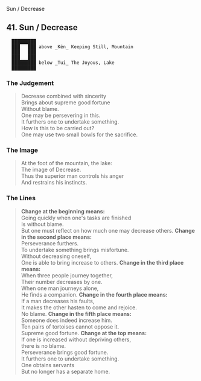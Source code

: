 Sun / Decrease
## 41. Sun / Decrease
      █████████
      ███   ███ above _Kên_ Keeping Still, Mountain  
      ███   ███
      ███   ███
      █████████ below _Tui_ The Joyous, Lake  
      █████████
### The Judgement
> Decrease combined with sincerity  
 Brings about supreme good fortune  
 Without blame.  
 One may be persevering in this.  
 It furthers one to undertake something.  
 How is this to be carried out?  
 One may use two small bowls for the sacrifice.
### The Image
> At the foot of the mountain, the lake:  
 The image of Decrease.  
 Thus the superior man controls his anger  
 And restrains his instincts.
### The Lines

 > **Change at the beginning means:**  
 Going quickly when one's tasks are finished  
 Is without blame.  
 But one must reflect on how much one may decrease others.
 > **Change in the second place means:**  
 Perseverance furthers.  
 To undertake something brings misfortune.  
 Without decreasing oneself,  
 One is able to bring increase to others.
 > **Change in the third place means:**  
 When three people journey together,  
 Their number decreases by one.  
 When one man journeys alone,  
 He finds a companion.
 > **Change in the fourth place means:**  
 If a man decreases his faults,  
 It makes the other hasten to come and rejoice.  
 No blame.
 > **Change in the fifth place means:**  
 Someone does indeed increase him.  
 Ten pairs of tortoises cannot oppose it.  
 Supreme good fortune.
 > **Change at the top means:**  
 If one is increased without depriving others,  
 there is no blame.  
 Perseverance brings good fortune.  
 It furthers one to undertake something.  
 One obtains servants  
 But no longer has a separate home.



